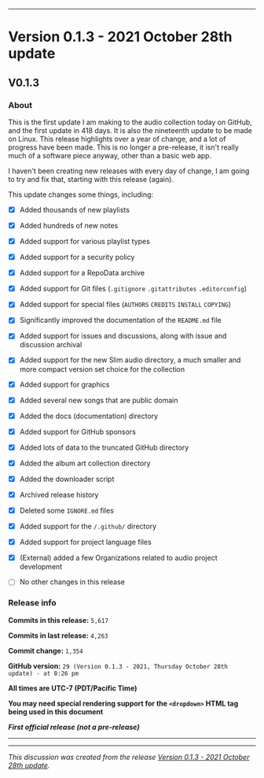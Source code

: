 
***

# Version 0.1.3 - 2021 October 28th update

## V0.1.3

### About

This is the first update I am making to the audio collection today on GitHub, and the first update in 418 days. It is also the nineteenth update to be made on Linux. This release highlights over a year of change, and a lot of progress have been made. This is no longer a pre-release, it isn't really much of a software piece anyway, other than a basic web app.

I haven't been creating new releases with every day of change, I am going to try and fix that, starting with this release (again).

This update changes some things, including:

- [x] Added thousands of new playlists

- [x] Added hundreds of new notes

- [x] Added support for various playlist types

- [x] Added support for a security policy

- [x] Added support for a RepoData archive

- [x] Added support for Git files (`.gitignore` `.gitattributes` `.editorconfig`)

- [x] Added support for special files (`AUTHORS` `CREDITS` `INSTALL` `COPYING`)

- [x] Significantly improved the documentation of the `README.md` file

- [x] Added support for issues and discussions, along with issue and discussion archival

- [x] Added support for the new Slim audio directory, a much smaller and more compact version set choice for the collection

- [x] Added support for graphics

- [x] Added several new songs that are public domain

- [x] Added the docs (documentation) directory

- [x] Added support for GitHub sponsors

- [x] Added lots of data to the truncated GitHub directory

- [x] Added the album art collection directory

- [x] Added the downloader script

- [x] Archived release history

- [x] Deleted some `IGNORE.md` files

- [x] Added support for the `/.github/` directory

- [x] Added support for project language files

- [x] (External) added a few Organizations related to audio project development

- [ ] No other changes in this release

### Release info

**Commits in this release:** `5,617`

**Commits in last release:** `4,263`

**Commit change:** `1,354`

**GitHub version:** `29 (Version 0.1.3 - 2021, Thursday October 28th update) - at 8:26 pm`

**All times are UTC-7 (PDT/Pacific Time)**

**You may need special rendering support for the `<dropdown>` HTML tag being used in this document**

***First official release (not a pre-release)***

***


<hr /><em>This discussion was created from the release <a href='https://github.com/seanpm2001/SeansAudioDB/releases/tag/V0.1.3'>Version 0.1.3 - 2021 October 28th update</a>.</em>
